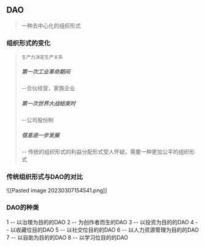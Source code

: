 ## DAO
>一种去中心化的组织形式

### 组织形式的变化
>`生产力决定生产关系`
>##### 第一次工业革命期间
>	--合伙经营，家族企业
>##### 第一次世界大战结束时
>	--公司股份制
>##### 信息进一步发展
>	-- 传统的组织形式的利益分配形式受人怀疑，需要一种更加公平的组织形式
>	

### 传统组织形式与DAO的对比
![[Pasted image 20230307154541.png]]

### DAO的种类
1 -- 以治理为目的的DAO
2 -- 为创作者而生的DAO
3 -- 以投资为目的的DAO
4 -- 以收藏位目的DAO
5 -- 以社交位目的的DAO
6 -- 以人力资源管理为目的的DAO
7 -- 以自助为目的的DAO
8 -- 以学习位目的的DAO